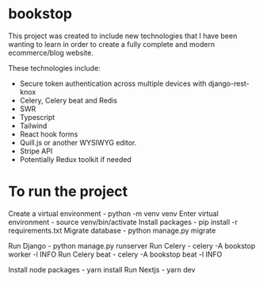# bookstop
This project was created to include new technologies that I have been wanting to learn in order to create a fully complete and modern ecommerce/blog website.

These technologies include:
- Secure token authentication across multiple devices with django-rest-knox
- Celery, Celery beat and Redis
- SWR
- Typescript
- Tailwind
- React hook forms
- Quill.js or another WYSIWYG editor.
- Stripe API
- Potentially Redux toolkit if needed


# To run the project
Create a virtual environment - python -m venv venv
Enter virtual environment - source venv/bin/activate
Install packages - pip install -r requirements.txt
Migrate database - python manage.py migrate

Run Django - python manage.py runserver
Run Celery - celery -A bookstop worker -l INFO
Run Celery beat - celery -A bookstop beat -l INFO

Install node packages - yarn install
Run Nextjs - yarn dev
